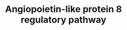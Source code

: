 ---
annotations:
- id: PW:0000489
  parent: signaling pathway
  type: Pathway Ontology
  value: angiopoietin signaling pathway
- id: PW:0000004
  parent: regulatory pathway
  type: Pathway Ontology
  value: regulatory pathway
- id: CL:0000182
  parent: native cell
  type: Cell Type Ontology
  value: hepatocyte
- id: PW:0000143
  parent: regulatory pathway
  type: Pathway Ontology
  value: insulin signaling pathway
authors:
- Siddiqa
- Susan
- Elisa
- Khanspers
- Egonw
- AlexanderPico
- MaintBot
- Marvin M2
- Eweitz
- Fehrhart
citedin:
- link: PMC8687251
  title: Deciphering the expression dynamics of ANGPTL8 associated regulatory network
    in insulin resistance using formal modelling approaches (2020)
- link: PMC6309236
  title: Biological Pathways Leading From ANGPTL8 to Diabetes Mellitus–A Co-expression
    Network Based Analysis (2018)
- link: PMC5884486
  title: 'From SNPs to pathways: Biological interpretation of type 2 diabetes (T2DM)
    genome wide association study (GWAS) results (2018)'
communities:
- ONTOX
description: The hepatic ANGPTL8 (Angiopoietin Like Protein 8) regulatory pathway
  represents an up-to-date curated interactive pathway for all of the interactions
  from the known regulators of ANGPTL8 and updated signaling events of insulin signaling
  in the liver.   Proteins on this pathway have targeted assays available via the
  [CPTAC Assay Portal](https://assays.cancer.gov/available_assays?wp_id=WP3915).
last-edited: 2025-03-11
ndex: 54684012-8b68-11eb-9e72-0ac135e8bacf
organisms:
- Homo sapiens
redirect_from:
- /index.php/Pathway:WP3915
- /instance/WP3915
- /instance/WP3915_r137961
revision: r137961
schema-jsonld:
- '@context': https://schema.org/
  '@id': https://wikipathways.github.io/pathways/WP3915.html
  '@type': Dataset
  creator:
    '@type': Organization
    name: WikiPathways
  description: The hepatic ANGPTL8 (Angiopoietin Like Protein 8) regulatory pathway
    represents an up-to-date curated interactive pathway for all of the interactions
    from the known regulators of ANGPTL8 and updated signaling events of insulin signaling
    in the liver.   Proteins on this pathway have targeted assays available via the
    [CPTAC Assay Portal](https://assays.cancer.gov/available_assays?wp_id=WP3915).
  keywords:
  - ABCG5
  - ABCG8
  - AKT1
  - AKT2
  - AMPKa1
  - AMPKa2
  - AMPKb1
  - AMPKb2
  - AMPKy1
  - AMPKy2
  - AMPKy3
  - ANGPTL8
  - CAP1
  - CBL
  - CBLB
  - CBLC
  - CHREBP
  - CIP42
  - CRK
  - CYP2B6
  - CYP3A4
  - CYP7A1
  - DIO2
  - EIF4E
  - EIF4EBP1
  - Exo70
  - F-2,6-P2
  - FASN
  - FBP
  - FLOT1
  - FLOT2
  - FOXO1A
  - FOXO3A
  - G-6-P
  - G6PC
  - GCK
  - GLUT1
  - GLUT4
  - GS
  - GSK3A
  - GSK3B
  - Glucose
  - INSR
  - IRS1
  - IRS2
  - IRS4
  - Insulin
  - LPL
  - LXR
  - MAP2K1
  - MAP2K2
  - MAP2K3
  - MAP2K4
  - MAP2K5
  - MAP2K6
  - MAP2K7
  - MAP3K1
  - MAP3K10
  - MAP3K11
  - MAP3K12
  - MAP3K13
  - MAP3K14
  - MAP3K2
  - MAP3K3
  - MAP3K4
  - MAP3K5
  - MAP3K6
  - MAP3K7
  - MAP3K8
  - MAP3K9
  - MAP4K1
  - MAP4K2
  - MAP4K3
  - MAP4K4
  - MAP4K5
  - MAPK1
  - MAPK10
  - MAPK11
  - MAPK12
  - MAPK13
  - MAPK14
  - MAPK3
  - MAPK4
  - MAPK6
  - MAPK7
  - MAPK8
  - MAPK9
  - MINK1
  - PDK
  - PEPCK
  - PI(3,4,5)P3
  - PI(4,5)P2
  - PIK3C2A
  - PIK3C2G
  - PIK3C3
  - PIK3CA
  - PIK3CB
  - PIK3CD
  - PIK3CG
  - PIK3R1
  - PIK3R2
  - PIK3R3
  - PIK3R4
  - PTP
  - RAF1
  - RAPGEF1
  - RAS
  - RHEB
  - RHOQ
  - RPS6KA1
  - RPS6KA2
  - RPS6KA3
  - RPS6KA4
  - RPS6KA5
  - RPS6KA6
  - RPS6KB1
  - RPS6KB2
  - RXRA
  - Raptor
  - Rictor
  - SCD
  - SEST3
  - SHC1
  - SHC2
  - SHC3
  - SIN1
  - SLC16A2
  - SLCO1C1
  - SOS1
  - SOS2
  - SREBP1a-c
  - SREBP2
  - T3
  - T4
  - THRA
  - THRB
  - TSC1
  - TSC2
  - X-5-P
  - amino acids
  - glycogen
  - mTOR
  - mlst8
  license: CC0
  name: Angiopoietin-like protein 8 regulatory pathway
seo: CreativeWork
title: Angiopoietin-like protein 8 regulatory pathway
wpid: WP3915
---